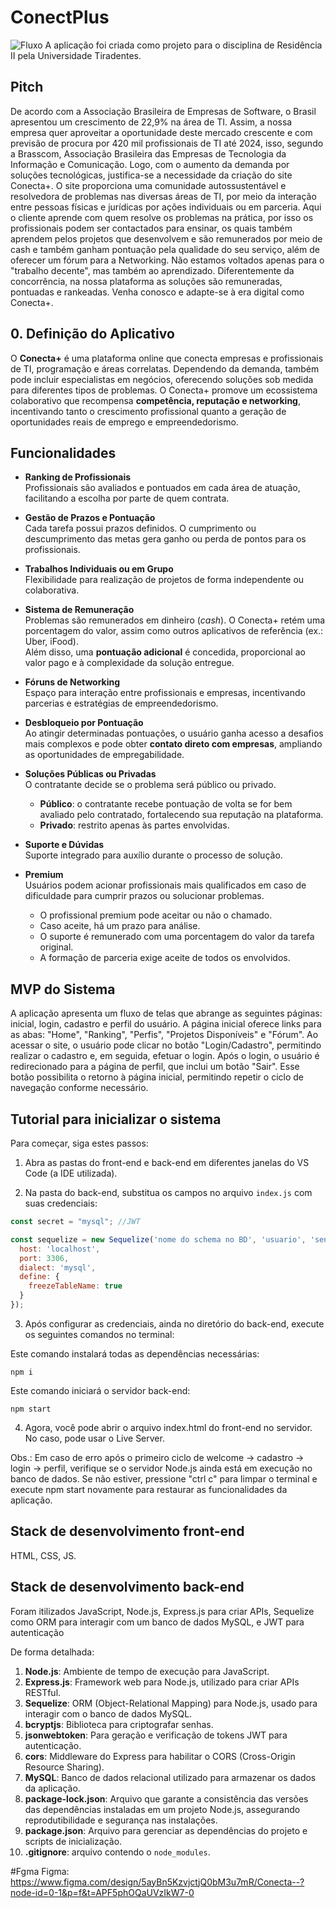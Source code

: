 # ConectPlus
![Fluxo](GrowUp.png)
A aplicação foi criada como projeto para o disciplina de Residência II pela Universidade Tiradentes.

## Pitch

De acordo com a Associação Brasileira de Empresas de Software, o Brasil apresentou um crescimento de 22,9% na área de TI. Assim, a nossa empresa quer aproveitar a oportunidade deste mercado crescente e com previsão de procura por 420 mil profissionais de TI até 2024, isso, segundo a Brasscom, Associação Brasileira das Empresas de Tecnologia da Informação e Comunicação. Logo, com o aumento da demanda por soluções tecnológicas, justifica-se a necessidade da criação do site Conecta+. O site proporciona uma comunidade autossustentável e resolvedora de problemas nas diversas áreas de TI, por meio da interação entre pessoas físicas e jurídicas por ações individuais ou em parceria. Aqui o cliente aprende com quem resolve os problemas na prática, por isso os profissionais podem ser contactados para ensinar, os quais também aprendem pelos projetos que desenvolvem e são remunerados por meio de cash e também ganham pontuação pela qualidade do seu serviço, além de oferecer um fórum para a Networking. Não estamos voltados apenas para o "trabalho decente", mas também ao aprendizado. Diferentemente da concorrência, na nossa plataforma as soluções são remuneradas, pontuadas e rankeadas. Venha conosco e adapte-se à era digital como Conecta+.

## 0. Definição do Aplicativo
O **Conecta+** é uma plataforma online que conecta empresas e profissionais de TI, programação e áreas correlatas. Dependendo da demanda, também pode incluir especialistas em negócios, oferecendo soluções sob medida para diferentes tipos de problemas. O Conecta+ promove um ecossistema colaborativo que recompensa **competência, reputação e networking**, incentivando tanto o crescimento profissional quanto a geração de oportunidades reais de emprego e empreendedorismo.

## Funcionalidades

- **Ranking de Profissionais**  
  Profissionais são avaliados e pontuados em cada área de atuação, facilitando a escolha por parte de quem contrata.

- **Gestão de Prazos e Pontuação**  
  Cada tarefa possui prazos definidos. O cumprimento ou descumprimento das metas gera ganho ou perda de pontos para os profissionais.

- **Trabalhos Individuais ou em Grupo**  
  Flexibilidade para realização de projetos de forma independente ou colaborativa.

- **Sistema de Remuneração**  
  Problemas são remunerados em dinheiro (*cash*). O Conecta+ retém uma porcentagem do valor, assim como outros aplicativos de referência (ex.: Uber, iFood).  
  Além disso, uma **pontuação adicional** é concedida, proporcional ao valor pago e à complexidade da solução entregue.

- **Fóruns de Networking**  
  Espaço para interação entre profissionais e empresas, incentivando parcerias e estratégias de empreendedorismo.

- **Desbloqueio por Pontuação**  
  Ao atingir determinadas pontuações, o usuário ganha acesso a desafios mais complexos e pode obter **contato direto com empresas**, ampliando as oportunidades de empregabilidade.

- **Soluções Públicas ou Privadas**  
  O contratante decide se o problema será público ou privado.  
  - **Público**: o contratante recebe pontuação de volta se for bem avaliado pelo contratado, fortalecendo sua reputação na plataforma.  
  - **Privado**: restrito apenas às partes envolvidas.

- **Suporte e Dúvidas**  
  Suporte integrado para auxílio durante o processo de solução.

- **Premium**  
  Usuários podem acionar profissionais mais qualificados em caso de dificuldade para cumprir prazos ou solucionar problemas.  
  - O profissional premium pode aceitar ou não o chamado.  
  - Caso aceite, há um prazo para análise.  
  - O suporte é remunerado com uma porcentagem do valor da tarefa original.  
  - A formação de parceria exige aceite de todos os envolvidos.

## MVP do Sistema

A aplicação apresenta um fluxo de telas que abrange as seguintes páginas: inicial, login, cadastro e perfil do usuário. A página inicial oferece links para as abas: "Home", "Ranking", "Perfis", "Projetos Disponíveis" e "Fórum". Ao acessar o site, o usuário pode clicar no botão "Login/Cadastro", permitindo realizar o cadastro e, em seguida, efetuar o login. Após o login, o usuário é redirecionado para a página de perfil, que inclui um botão "Sair". Esse botão possibilita o retorno à página inicial, permitindo repetir o ciclo de navegação conforme necessário.

## Tutorial para inicializar o sistema

Para começar, siga estes passos:

1. Abra as pastas do front-end e back-end em diferentes janelas do VS Code (a IDE utilizada).

2. Na pasta do back-end, substitua os campos no arquivo `index.js` com suas credenciais:

```javascript
const secret = "mysql"; //JWT

const sequelize = new Sequelize('nome do schema no BD', 'usuario', 'senha do BD', {
  host: 'localhost',
  port: 3306,
  dialect: 'mysql',
  define: {
    freezeTableName: true
  }
});
```
3. Após configurar as credenciais, ainda no diretório do back-end, execute os seguintes comandos no terminal:

Este comando instalará todas as dependências necessárias: 
```
npm i
```

Este comando iniciará o servidor back-end:
```
npm start
```

4. Agora, você pode abrir o arquivo index.html do front-end no servidor. No caso, pode usar o Live Server.

Obs.: Em caso de erro após o primeiro ciclo de welcome -> cadastro -> login -> perfil, verifique se o servidor Node.js ainda está em execução no banco de dados. Se não estiver, pressione "ctrl c" para limpar o terminal e execute npm start novamente para restaurar as funcionalidades da aplicação.

## Stack de desenvolvimento front-end
HTML, CSS, JS.

## Stack de desenvolvimento back-end
Foram itilizados JavaScript, Node.js, Express.js para criar APIs, Sequelize como ORM para interagir com um banco de dados MySQL, e JWT para autenticação

De forma detalhada:

1. **Node.js**: Ambiente de tempo de execução para JavaScript.
2. **Express.js**: Framework web para Node.js, utilizado para criar APIs RESTful.
3. **Sequelize**: ORM (Object-Relational Mapping) para Node.js, usado para interagir com o banco de dados MySQL.
4. **bcryptjs**: Biblioteca para criptografar senhas.
5. **jsonwebtoken**: Para geração e verificação de tokens JWT para autenticação.
6. **cors**: Middleware do Express para habilitar o CORS (Cross-Origin Resource Sharing).
7. **MySQL**: Banco de dados relacional utilizado para armazenar os dados da aplicação.
8. **package-lock.json**: Arquivo que garante a consistência das versões das dependências instaladas em um projeto Node.js, assegurando reprodutibilidade e segurança nas instalações.
9. **package.json**: Arquivo para gerenciar as dependências do projeto e scripts de inicialização.
10. **.gitignore**: arquivo contendo o `node_modules`.

#Fgma
Figma: https://www.figma.com/design/5ayBn5KzvjctjQ0bM3u7mR/Conecta--?node-id=0-1&p=f&t=APF5phOQaUVzIkW7-0

